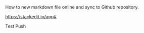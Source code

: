 How to new markdown file online and sync to Github repository.



https://stackedit.io/app#

Test Push

